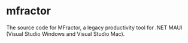 # mfractor
The source code for MFractor, a legacy productivity tool for .NET MAUI (Visual Studio Windows and Visual Studio Mac).
